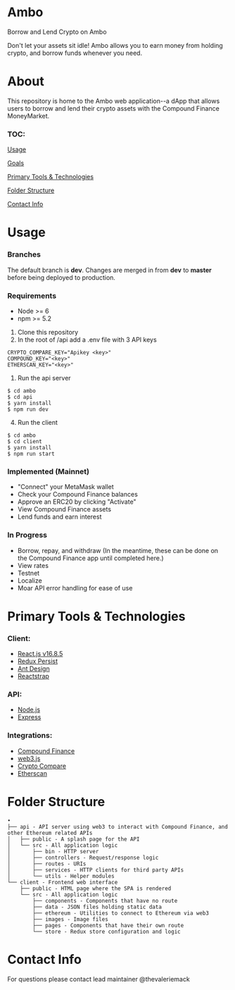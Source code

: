 # Ambo
Borrow and Lend Crypto on Ambo

Don't let your assets sit idle! Ambo allows you to earn money from holding crypto, and borrow funds whenever you need.

# About
This repository is home to the Ambo web application--a dApp that allows users to borrow and lend their crypto assets with the Compound Finance MoneyMarket.

### TOC:
[Usage](#usage)

[Goals](#goals)

[Primary Tools & Technologies](#primary%20tools%20%26%20technologies)

[Folder Structure](#folder%20structure)

[Contact Info](#contact%20info)

# Usage

### Branches
The default branch is __dev__.
Changes are merged in from __dev__ to __master__ before being deployed to production.

### Requirements

- Node >= 6
- npm >= 5.2

1. Clone this repository
1. In the root of /api add a .env file with 3 API keys
```
CRYPTO_COMPARE_KEY="Apikey <key>"
COMPOUND_KEY="<key>"
ETHERSCAN_KEY="<key>"
```
1. Run the api server
```
$ cd ambo
$ cd api
$ yarn install
$ npm run dev
```
4. Run the client
```
$ cd ambo
$ cd client
$ yarn install
$ npm run start
```

### Implemented (Mainnet)

- "Connect" your MetaMask wallet
- Check your Compound Finance balances
- Approve an ERC20 by clicking "Activate"
- View Compound Finance assets
- Lend funds and earn interest

### In Progress

- Borrow, repay, and withdraw (In the meantime, these can be done on the Compound Finance app until completed here.)
- View rates
- Testnet
- Localize
- Moar API error handling for ease of use

# Primary Tools & Technologies

### Client:
- [React.js v16.8.5](https://reactjs.org/)
- [Redux Persist](https://github.com/rt2zz/redux-persist)
- [Ant Design](https://ant.design/)
- [Reactstrap](https://reactstrap.github.io/)

### API:
- [Node.js](https://nodejs.org/)
- [Express](https://expressjs.com/)

### Integrations:
- [Compound Finance](https://compound.finance/)
- [web3.js](https://github.com/ethereum/web3.js/)
- [Crypto Compare](https://www.cryptocompare.com/)
- [Etherscan](https://etherscan.io)

# Folder Structure

```
•
├── api - API server using web3 to interact with Compound Finance, and other Ethereum related APIs
│   ├── public - A splash page for the API
│   └── src - All application logic
│       ├── bin - HTTP server
│       ├── controllers - Request/response logic
│       ├── routes - URIs
│       ├── services - HTTP clients for third party APIs
│       └── utils - Helper modules
└── client - Frontend web interface
    ├── public - HTML page where the SPA is rendered
    └── src - All application logic
        ├── components - Components that have no route
        ├── data - JSON files holding static data
        ├── ethereum - Utilities to connect to Ethereum via web3
        ├── images - Image files
        ├── pages - Components that have their own route
        └── store - Redux store configuration and logic
```

# Contact Info

For questions please contact lead maintainer @thevaleriemack
